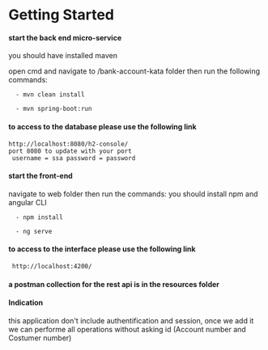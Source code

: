 # Getting Started

 
#### start the back end micro-service
   you should have installed maven
 
   open cmd and navigate to /bank-account-kata folder then run the following commands:
  
  ```
    - mvn clean install

    - mvn spring-boot:run
  ```
 

  
#### to access to the database please use the following link
    http://localhost:8080/h2-console/
    port 8080 to update with your port
     username = ssa password = password
    
#### start the front-end
 
  navigate to  web folder then run the commands:
  you should install npm and angular CLI
  ```
    - npm install

    - ng serve 
  ```
  #### to access to the interface please use the following link
     http://localhost:4200/
     
     
   #### a postman collection for the rest api is in the resources folder
   
   #### Indication
   this application don't include authentification and session, once we add it we can performe all operations without asking id
   (Account number and Costumer number)
    
